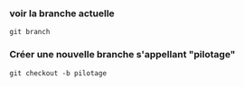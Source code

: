 ### voir la branche actuelle

`git branch` 

### Créer une nouvelle branche s'appellant "pilotage" 

`git checkout -b pilotage`
